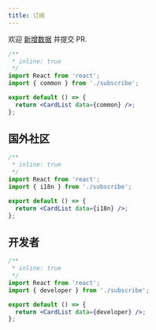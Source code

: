 ```yaml
---
title: 订阅
---
```


<Alert type="info">
  欢迎 <a href="https://github.com/youngjuning/youngjuning.github.io/edit/main/docs/awesome/subscribe.js">新增数据</a> 并提交 PR.
</Alert>

```jsx
/**
 * inline: true
 */
import React from 'react';
import { common } from './subscribe';

export default () => {
  return <CardList data={common} />;
};
```

## 国外社区

```jsx
/**
 * inline: true
 */
import React from 'react';
import { i18n } from './subscribe';

export default () => {
  return <CardList data={i18n} />;
};
```

## 开发者

```jsx
/**
 * inline: true
 */
import React from 'react';
import { developer } from './subscribe';

export default () => {
  return <CardList data={developer} />;
};
```
